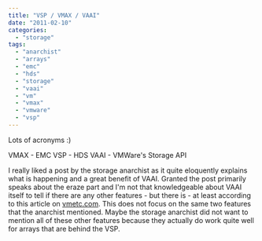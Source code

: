 ```yaml
---
title: "VSP / VMAX / VAAI"
date: "2011-02-10"
categories: 
  - "storage"
tags: 
  - "anarchist"
  - "arrays"
  - "emc"
  - "hds"
  - "storage"
  - "vaai"
  - "vm"
  - "vmax"
  - "vmware"
  - "vsp"
---
```


Lots of acronyms :)

VMAX - EMC VSP - HDS VAAI - VMWare's Storage API

I really liked a post by the storage anarchist as it quite eloquently explains what is happening and a great benefit of VAAI. Granted the post primarily speaks about the eraze part and I'm not that knowledgeable about VAAI itself to tell if there are any other features - but there is - at least according to this article on [vmetc.com](http://vmetc.com/2010/06/20/what-is-vaai-and-what-does-it-mean-for-virtualization/ "vaai vmetc"). This does not focus on the same two features that the anarchist mentioned. Maybe the storage anarchist did not want to mention all of these other features because they actually do work quite well for arrays that are behind the VSP.
